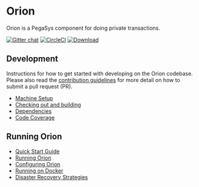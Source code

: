 # Orion
Orion is a PegaSys component for doing private transactions.

[![Gitter chat](https://badges.gitter.im/PegaSysEng/orion.png)](https://gitter.im/PegaSysEng/orion)
[![CircleCI](https://circleci.com/gh/ConsenSys/orion.svg?style=shield&circle-token=5f92fd966a971e60e57f53f2257fe5dda0fcf52c)](https://circleci.com/gh/ConsenSys/orion)
[![Download](https://api.bintray.com/packages/consensys/binaries/orion/images/download.svg)](https://bintray.com/consensys/binaries/orion/_latestVersion)

## Development
Instructions for how to get started with developing on the Orion codebase. Please also read the 
[contribution guidelines](CONTRIBUTING.md) for more detail on how to submit a pull request (PR).

* [Machine Setup](documentation/development/machine_setup.md)
* [Checking out and building](documentation/development/building.md)
* [Dependencies](documentation/development/dependencies.md)
* [Code Coverage](documentation/development/code-coverage.md)

## Running Orion

* [Quick Start Guide](documentation/development/quick_start.md)
* [Running Orion](documentation/install/running.md)
* [Configuring Orion](documentation/install/configure.md)
* [Running on Docker](documentation/install/docker.md)
* [Disaster Recovery Strategies](documentation/install/disaster_recovery.md)

